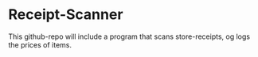 # Receipt-Scanner
This github-repo will include a program that scans store-receipts, og logs the prices of items.
